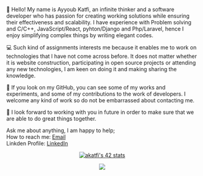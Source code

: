 👋 Hello! My name is Ayyoub Katfi, an infinite thinker and a software developer who has passion for creating working solutions while ensuring their effectiveness and scalability. I have experience with Problem solving and C/C++, JavaScript/React, pyhton/Django and Php/Laravel, hence I enjoy simplifying complex things by writing elegant codes.

💻 Such kind of assignments interests me because it enables me to work on technologies that I have not come across before. It does not matter whether it is website construction, participating in open source projects or attending any new technologies, I am keen on doing it and making sharing the knowledge.

🌟 If you look on my GitHub, you can see some of my works and experiments, and some of my contributions to the work of developers. I welcome any kind of work so do not be embarrassed about contacting me.

🚀 I look forward to working with you in future in order to make sure that we are able to do great things together.

Ask me about anything, I am happy to help; <br />
How to reach me:  <a href="mailto:ayyoubkatfi44@gmail.com">Email</a> <br />
Linkden Profile: <a href="https://www.linkedin.com/in/ayyoub-katfi-96459523a" target="_blank">LinkedIn</a> <br />


<div align="center">

[![akatfi's 42 stats](https://badge.mediaplus.ma/binary/akatfi)](https://github.com/ayyoubkatfi)

</div>
<div align='center'>
    <img src="https://github-readme-stats.vercel.app/api/top-langs/?username=ayyoubkatfi&theme=rose_pine&hide_border=false&include_all_commits=true&count_private=true&layout=compact" />
</div>
